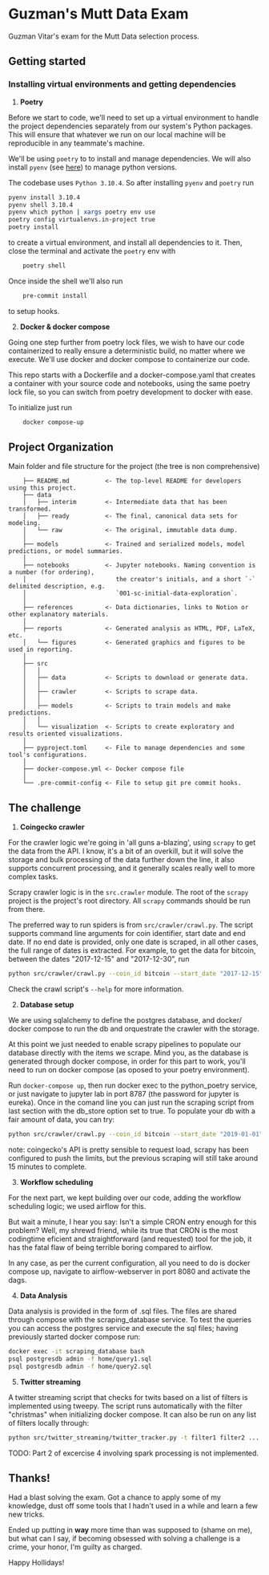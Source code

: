 # Guzman's Mutt Data Exam

Guzman Vitar's exam for the Mutt Data selection process.

## Getting started

### Installing virtual environments and getting dependencies

1. **Poetry**

Before we start to code, we'll need to set up a virtual environment to handle the project dependencies separately
from our system's Python packages. This will ensure that whatever we run on our local machine will be
reproducible in any teammate's machine.

We'll be using `poetry` to to install and manage dependencies. We will also install `pyenv` (see [here](https://github.com/pyenv/pyenv-installer)) to manage python versions.

The codebase uses `Python 3.10.4`. So after installing `pyenv` and `poetry` run
```bash
pyenv install 3.10.4
pyenv shell 3.10.4
pyenv which python | xargs poetry env use
poetry config virtualenvs.in-project true
poetry install
```
to create a virtual environment, and install all dependencies to it. Then, close the terminal and activate the `poetry` env with
```bash
    poetry shell
```
Once inside the shell we'll also run
```bash
    pre-commit install
```
to setup hooks.

2. **Docker & docker compose**

Going one step further from poetry lock files, we wish to have our code containerized to really ensure a deterministic
build, no matter where we execute. We'll use docker and docker compose to containerize our code.

This repo starts with a Dockerfile and a docker-compose.yaml that creates a container with your source code and notebooks,
using the same poetry lock file, so you can switch from poetry development to docker with ease.

To initialize just run
```bash
    docker compose-up
```

## Project Organization

Main folder and file structure for the project (the tree is non comprehensive)
```
    ├── README.md          <- The top-level README for developers using this project.
    ├── data
    │   ├── interim        <- Intermediate data that has been transformed.
    │   ├── ready          <- The final, canonical data sets for modeling.
    │   └── raw            <- The original, immutable data dump.
    │
    ├── models             <- Trained and serialized models, model predictions, or model summaries.
    │
    ├── notebooks          <- Jupyter notebooks. Naming convention is a number (for ordering),
    │                         the creator's initials, and a short `-` delimited description, e.g.
    │                         `001-sc-initial-data-exploration`.
    │
    ├── references         <- Data dictionaries, links to Notion or other explanatory materials.
    │
    ├── reports            <- Generated analysis as HTML, PDF, LaTeX, etc.
    │   └── figures        <- Generated graphics and figures to be used in reporting.
    │
    ├── src
    │   │
    │   ├── data           <- Scripts to download or generate data.
    │   │
    │   ├── crawler        <- Scripts to scrape data.
    │   │
    │   ├── models         <- Scripts to train models and make predictions.
    │   │
    │   └── visualization  <- Scripts to create exploratory and results oriented visualizations.
    │
    ├── pyproject.toml     <- File to manage dependencies and some tool's configurations.
    │
    ├── docker-compose.yml <- Docker compose file
    │
    └── .pre-commit-config <- File to setup git pre commit hooks.

```
## The challenge

1. **Coingecko crawler**

For the crawler logic we're going in 'all guns a-blazing', using `scrapy` to get the data from the API.
I know, it's a bit of an overkill, but it will solve the storage and bulk processing of the data further down the
line, it also supports concurrent processing, and it generally scales really well to more complex tasks.

Scrapy crawler logic is in the `src.crawler` module. The root of the `scrapy` project is the project's root directory.
All `scrapy` commands should be run from there.

The preferred way to run spiders is from `src/crawler/crawl.py`. The script supports command line arguments for
coin identifier, start date and end date. If no end date is provided, only one date is scraped, in all other cases, the full range
of dates is extracted. For example, to get the data for bitcoin, between the dates "2017-12-15" and "2017-12-30", run
```bash
python src/crawler/crawl.py --coin_id bitcoin --start_date "2017-12-15" --end_date "2017-12-30"
```
Check the crawl script's `--help` for more information.

2. **Database setup**

We are using sqlalchemy to define the postgres database, and docker/ docker compose to run the db and orquestrate the crawler with the storage.

At this point we just needed to enable scrapy pipelines to populate our database directly with the items we scrape. Mind you, as
the database is generated through docker compose, in order for this part to work, you'll need to run on docker compose (as
oposed to your poetry environment).

Run `docker-compose up`, then run docker exec to the python_poetry service, or just navigate to jupyter lab in port 8787 (the password
for jupyter is eureka). Once in the comand line you can just run the scraping script from last section with the db_store option set to
true. To populate your db with a fair amount of data, you can try:
```bash
python src/crawler/crawl.py --coin_id bitcoin --start_date "2019-01-01" --end_date "2022-12-15" --db_store True
```
note: coingecko's API is pretty sensible to request load, scrapy has been configured to push the limits, but the previous scraping will
still take around 15 minutes to complete.

3. **Workflow scheduling**

For the next part, we kept building over our code, adding the workflow scheduling logic; we used airflow for this.

But wait a minute, I hear you say: Isn't a simple CRON entry enough for this problem? Well, my shrewd friend, while its true that
CRON is the most codingtime eficient and straightforward (and requested) tool for the job, it has the fatal flaw of being terrible boring compared to airflow.

In any case, as per the current configuration, all you need to do is docker compose up, navigate to airflow-webserver in port 8080 and activate the dags.

4. **Data Analysis**

Data analysis is provided in the form of .sql files. The files are shared through compose with the scraping_database service. To test the queries you can access
the postgres service and execute the sql files; having previously started docker compose run:
```bash
docker exec -it scraping_database bash
psql postgresdb admin -f home/query1.sql
psql postgresdb admin -f home/query2.sql
```

5. **Twitter streaming**

A twitter streaming script that checks for twits based on a list of filters is implemented using tweepy. The script runs automatically with the
filter "christmas" when initializing docker compose. It can also be run on any list of filters locally through:
```bash
python src/twitter_streaming/twitter_tracker.py -t filter1 filter2 ... filtern
```

TODO: Part 2 of excercise 4 involving spark processing is not implemented.

## Thanks!

Had a blast solving the exam. Got a chance to apply some of my knowledge, dust off some tools that I hadn't used in a while and learn a few new tricks.

Ended up putting in **way** more time than was supposed to (shame on me), but what can I say, if becoming obsessed with solving a challenge is a crime, your honor, I'm guilty as charged.

Happy Hollidays!

